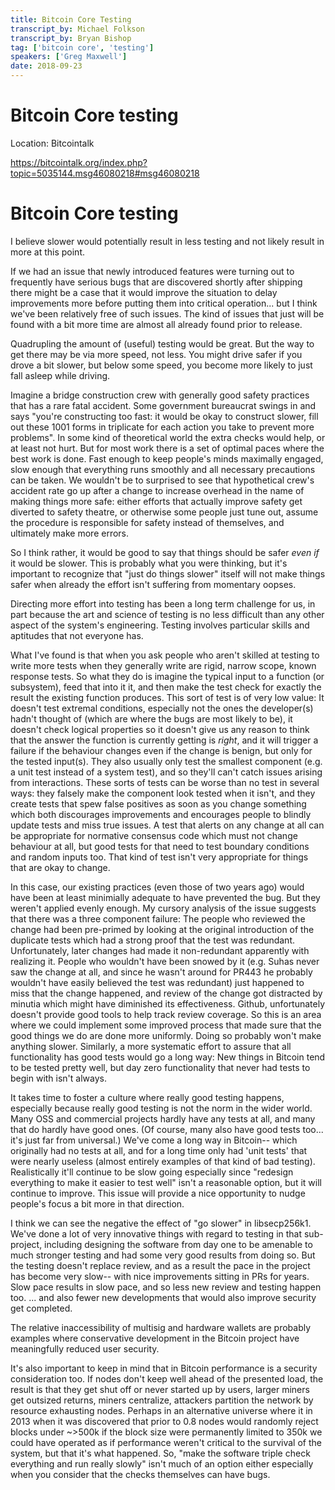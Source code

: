```yaml
---
title: Bitcoin Core Testing 
transcript_by: Michael Folkson
transcript_by: Bryan Bishop
tag: ['bitcoin core', 'testing']
speakers: ['Greg Maxwell']
date: 2018-09-23
---
```


# Bitcoin Core testing

Location: Bitcointalk

https://bitcointalk.org/index.php?topic=5035144.msg46080218#msg46080218

# Bitcoin Core testing

I believe slower would potentially result in less testing and not likely result in more at this point.

If we had an issue that newly introduced features were turning out to frequently have serious bugs that are discovered shortly after shipping there might be a case that it would improve the situation to delay improvements more before putting them into critical operation... but I think we've been relatively free of such issues.  The kind of issues that just will be found with a bit more time are almost all already found prior to release.

Quadrupling the amount of (useful) testing would be great.  But the way to get there may be via more speed, not less. You might drive safer if you drove a bit slower, but below some speed, you become more likely to just fall asleep while driving.

Imagine a bridge construction crew with generally good safety practices that has a rare fatal accident. Some government bureaucrat swings in and says "you're constructing too fast: it would be okay to construct slower, fill out these 1001 forms in triplicate for each action you take to prevent more problems".  In some kind of theoretical world the extra checks would help, or at least not hurt.  But for most work there is a set of optimal paces where the best work is done.  Fast enough to keep people's minds maximally engaged, slow enough that everything runs smoothly and all necessary precautions can be taken.  We wouldn't be to surprised to see that hypothetical crew's accident rate go up after a change to increase overhead in the name of making things more safe: either efforts that actually improve safety get diverted to safety theatre, or otherwise some people just tune out, assume the procedure is responsible for safety instead of themselves, and ultimately make more errors.

So I think rather, it would be good to say that things should be safer _even if_ it would be slower. This is probably what you were thinking, but it's important to recognize that "just do things slower" itself will not make things safer when already the effort isn't suffering from momentary oopses.

Directing more effort into testing has been a long term challenge for us,  in part because the art and science of testing is no less difficult than any other aspect of the system's engineering. Testing involves particular skills and aptitudes that not everyone has.

What I've found is that when you ask people who aren't skilled at testing to write more tests when they generally write are rigid, narrow scope, known response tests.    So what they do is imagine the typical input to a function (or subsystem), feed that into it it, and then make the test check for exactly the result the existing function produces.  This sort of test is of very low value:  It doesn't test extremal conditions, especially not the ones the developer(s) hadn't thought of (which are where the bugs are most likely to be),  it doesn't check logical properties so it doesn't give us any reason to think that the answer the function is currently getting is _right_, and it will trigger a failure if the behaviour changes even if the change is benign, but only for the tested input(s). They also usually only test the smallest component (e.g. a unit test instead of a system test), and so they'll can't catch issues arising from interactions.  These sorts of tests can be worse than no test in several ways: they falsely make the component look tested when it isn't, and they create tests that spew false positives as soon as you change something which both discourages improvements and encourages people to blindly update tests and miss true issues. A test that alerts on any change at all can be appropriate for normative consensus code which must not change behaviour at all, but good tests for that need to test boundary conditions and random inputs too. That kind of test isn't very appropriate for things that are okay to change.

In this case, our existing practices (even those of two years ago) would have been at least minimially adequate to have prevented the bug. But they weren't applied evenly enough.  My cursory analysis of the issue suggests that there was a three component failure: The people who reviewed the change had been pre-primed by looking at the original introduction of the duplicate tests which had a strong proof that the test was redundant. Unfortunately, later changes had made it non-redundant apparently with realizing it. People who wouldn't have been snowed by it (e.g. Suhas never saw the change at all, and since he wasn't around for PR443 he probably wouldn't have easily believed the test was redundant) just happened to miss that the change happened, and review of the change got distracted by minutia which might have diminished its effectiveness. Github, unfortunately doesn't provide good tools to help track review coverage. So this is an area where we could implement some improved process that made sure that the good things we do are done more uniformly. Doing so probably won't make anything slower.  Similarly, a more systematic effort to assure that all functionality has good tests would go a long way: New things in Bitcoin tend to be tested pretty well, but day zero functionality that never had tests to begin with isn't always.

It takes time to foster a culture where really good testing happens, especially because really good testing is not the norm in the wider world.  Many OSS and commercial projects hardly have any tests at all, and many that do hardly have good ones. (Of course, many also have good tests too... it's just far from universal.)  We've come a long way in Bitcoin-- which originally had no tests at all, and for a long time only had 'unit tests' that were nearly useless (almost entirely examples of that kind of bad testing). Realistically it'll continue to be slow going especially since "redesign everything to make it easier to test well" isn't a reasonable option, but it will continue to improve. This issue will provide a nice opportunity to nudge people's focus a bit more in that direction.

I think we can see the negative the effect of "go slower" in libsecp256k1.   We've done a lot of very innovative things with regard to testing in that sub-project, including designing the software from day one to be amenable to much stronger testing and had some very good results from doing so.  But the testing doesn't replace review, and as a result the pace in the project has become very slow-- with nice improvements sitting in PRs for years. Slow pace results in slow pace, and so less new review and testing happen too. ... and also fewer new developments that would also improve security get completed.

The relative inaccessibility of multisig and hardware wallets are probably examples where conservative development in the Bitcoin project have meaningfully reduced user security.

It's also important to keep in mind that in Bitcoin performance is a security consideration too.  If nodes don't keep well ahead of the presented load, the result is that they get shut off or never started up by users, larger miners get outsized returns,  miners centralize, attackers partition the network by resource exhausting nodes.  Perhaps in an alternative universe where it in 2013 when it was discovered that prior to 0.8 nodes would randomly reject blocks under ~>500k if the block size were permanently limited to 350k we could have operated as if performance weren't critical to the survival of the system, but that it's what happened. So, "make the software triple check everything and run really slowly" isn't much of an option either especially when you consider that the checks themselves can have bugs.
